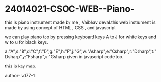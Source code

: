 # 24014021-CSOC-WEB--Piano-

this is piano instrument made by me , Vaibhav deval.this web instrument is made by using concept of HTML , CSS , and javascript.

we can play piano too by pressing keyboard keys A to J for white keys and w to u for black keys. 

a:"A",s:"B",d:"C",f:"D",g:"E",h:"F",j:"G",w:"Asharp",e:"Csharp",r:"Dsharp",t:"Dsharp",y:"Fsharp",u:"Gsharp given in javascript code too. 

this is key map. 


author- vd77-1

